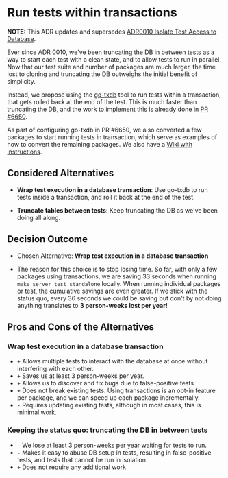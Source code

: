 # Run tests within transactions

**NOTE:** This ADR updates and supersedes [ADR0010 Isolate Test Access to Database](./0010-isolate-test-access-to-database.md).

Ever since ADR 0010, we've been truncating the DB in between tests as a way to
start each test with a clean state, and to allow tests to run in parallel. Now
that our test suite and number of packages are much larger, the time lost to
cloning and truncating the DB outweighs the initial benefit of simplicity.

Instead, we propose using the [go-txdb](https://github.com/DATA-DOG/go-txdb)
tool to run tests within a transaction, that gets rolled back at the end of the
test. This is much faster than truncating the DB, and the work to implement this
is already done in [PR #6650](https://github.com/transcom/mymove/pull/6650).

As part of configuring go-txdb in PR #6650, we also converted a few packages to
start running tests in transaction, which serve as examples of how to convert
the remaining packages. We also have a [Wiki with instructions](https://github.com/transcom/mymove/wiki/Running-server-tests-inside-a-transaction).

## Considered Alternatives

* **Wrap test execution in a database transaction**: Use go-txdb to run tests
inside a transaction, and roll it back at the end of the test.

* **Truncate tables between tests**: Keep truncating the DB as we've been doing
all along.

## Decision Outcome

* Chosen Alternative: **Wrap test execution in a database transaction**

* The reason for this choice is to stop losing time. So far, with only a few
packages using transactions, we are saving 33 seconds when running
`make server_test_standalone` locally. When running individual packages or test,
the cumulative savings are even greater. If we stick with the status quo, every
36 seconds we could be saving but don't by not doing anything translates to
**3 person-weeks lost per year!**

## Pros and Cons of the Alternatives

### Wrap test execution in a database transaction

* `+` Allows multiple tests to interact with the database at once without
interfering with each other.
* `+` Saves us at least 3 person-weeks per year.
* `+` Allows us to discover and fix bugs due to false-positive tests
* `+` Does not break existing tests. Using transactions is an opt-in feature per
package, and we can speed up each package incrementally.
* `-` Requires updating existing tests, although in most cases, this is minimal
work.

### Keeping the status quo: truncating the DB in between tests

* `-` We lose at least 3 person-weeks per year waiting for tests to run.
* `-` Makes it easy to abuse DB setup in tests, resulting in false-positive
tests, and tests that cannot be run in isolation.
* `+` Does not require any additional work

